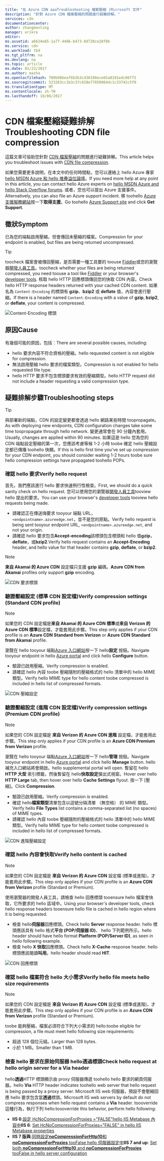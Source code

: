 ```yaml
---
title: "在 Azure CDN aaaTroubleshooting 檔案壓縮 |Microsoft 文件"
description: "針對 Azure CDN 檔案壓縮的問題進行疑難排解。"
services: cdn
documentationcenter: 
author: zhangmanling
manager: erikre
editor: 
ms.assetid: a6624e65-1a77-4486-b473-8d720ce28f8b
ms.service: cdn
ms.workload: tbd
ms.tgt_pltfrm: na
ms.devlang: na
ms.topic: article
ms.date: 01/23/2017
ms.author: mazha
ms.openlocfilehash: f00b98beaf6b3b3cd30108ece65a8191edc06ff5
ms.sourcegitcommit: 523283cc1b3c37c428e77850964dc1c33742c5f0
ms.translationtype: MT
ms.contentlocale: zh-TW
ms.lasthandoff: 10/06/2017
---
```

# <a name="troubleshooting-cdn-file-compression"></a><span data-ttu-id="baf84-103">CDN 檔案壓縮疑難排解</span><span class="sxs-lookup"><span data-stu-id="baf84-103">Troubleshooting CDN file compression</span></span>
<span data-ttu-id="baf84-104">這篇文章可協助您針對 [CDN 檔案壓縮](cdn-improve-performance.md)的問題進行疑難排解。</span><span class="sxs-lookup"><span data-stu-id="baf84-104">This article helps you troubleshoot issues with [CDN file compression](cdn-improve-performance.md).</span></span>

<span data-ttu-id="baf84-105">如果您需要更多說明，在本文中的任何時間點，您可以連絡上 hello Azure 專家[hello MSDN Azure 和 hello 堆疊溢位論壇](https://azure.microsoft.com/support/forums/)。</span><span class="sxs-lookup"><span data-stu-id="baf84-105">If you need more help at any point in this article, you can contact hello Azure experts on [hello MSDN Azure and hello Stack Overflow forums](https://azure.microsoft.com/support/forums/).</span></span> <span data-ttu-id="baf84-106">或者，您也可以提出 Azure 支援事件。</span><span class="sxs-lookup"><span data-stu-id="baf84-106">Alternatively, you can also file an Azure support incident.</span></span> <span data-ttu-id="baf84-107">移 toohello [Azure 支援服務網站](https://azure.microsoft.com/support/options/)按一下**取得支援**。</span><span class="sxs-lookup"><span data-stu-id="baf84-107">Go toohello [Azure Support site](https://azure.microsoft.com/support/options/) and click **Get Support**.</span></span>

## <a name="symptom"></a><span data-ttu-id="baf84-108">徵狀</span><span class="sxs-lookup"><span data-stu-id="baf84-108">Symptom</span></span>
<span data-ttu-id="baf84-109">已為您的端點啟用壓縮，但會傳回未壓縮的檔案。</span><span class="sxs-lookup"><span data-stu-id="baf84-109">Compression for your endpoint is enabled, but files are being returned uncompressed.</span></span>

> [!TIP]
> <span data-ttu-id="baf84-110">toocheck 檔案會被傳回壓縮，是否需要一種工具要的 toouse [Fiddler](http://www.telerik.com/fiddler)或您的瀏覽器[開發人員工具](https://developer.microsoft.com/microsoft-edge/platform/documentation/f12-devtools-guide/)。</span><span class="sxs-lookup"><span data-stu-id="baf84-110">toocheck whether your files are being returned compressed, you need toouse a tool like [Fiddler](http://www.telerik.com/fiddler) or your browser's [developer tools](https://developer.microsoft.com/microsoft-edge/platform/documentation/f12-devtools-guide/).</span></span>  <span data-ttu-id="baf84-111">核取 hello HTTP 回應標頭傳回您的快取 CDN 內容。</span><span class="sxs-lookup"><span data-stu-id="baf84-111">Check hello HTTP response headers returned with your cached CDN content.</span></span>  <span data-ttu-id="baf84-112">如果名為 `Content-Encoding` 的標頭有 **gzip**、**bzip2** 或 **deflate** 值，內容會進行壓縮。</span><span class="sxs-lookup"><span data-stu-id="baf84-112">If there is a header named `Content-Encoding` with a value of **gzip**, **bzip2**, or **deflate**, your content is compressed.</span></span>
> 
> ![Content-Encoding 標頭](./media/cdn-troubleshoot-compression/cdn-content-header.png)
> 
> 

## <a name="cause"></a><span data-ttu-id="baf84-114">原因</span><span class="sxs-lookup"><span data-stu-id="baf84-114">Cause</span></span>
<span data-ttu-id="baf84-115">有幾個可能的原因，包括︰</span><span class="sxs-lookup"><span data-stu-id="baf84-115">There are several possible causes, including:</span></span>

* <span data-ttu-id="baf84-116">hello 要求內容不符合資格的壓縮。</span><span class="sxs-lookup"><span data-stu-id="baf84-116">hello requested content is not eligible for compression.</span></span>
* <span data-ttu-id="baf84-117">無法啟用壓縮 hello 要求的檔案類型。</span><span class="sxs-lookup"><span data-stu-id="baf84-117">Compression is not enabled for hello requested file type.</span></span>
* <span data-ttu-id="baf84-118">hello HTTP 要求不包含標頭要求有效的壓縮類型。</span><span class="sxs-lookup"><span data-stu-id="baf84-118">hello HTTP request did not include a header requesting a valid compression type.</span></span>

## <a name="troubleshooting-steps"></a><span data-ttu-id="baf84-119">疑難排解步驟</span><span class="sxs-lookup"><span data-stu-id="baf84-119">Troubleshooting steps</span></span>
> [!TIP]
> <span data-ttu-id="baf84-120">與部署新的端點，CDN 的設定變更都會透過 hello 網路某些時間 toopropagate。</span><span class="sxs-lookup"><span data-stu-id="baf84-120">As with deploying new endpoints, CDN configuration changes take some time toopropagate through hello network.</span></span>  <span data-ttu-id="baf84-121">變更通常會在 90 分鐘內套用。</span><span class="sxs-lookup"><span data-stu-id="baf84-121">Usually, changes are applied within 90 minutes.</span></span>  <span data-ttu-id="baf84-122">如果這是 hello 您為您的 CDN 端點設定壓縮的第一次，您應該考慮等候 1-2 小時 toobe 確定 hello 壓縮設定都已傳播 toohello 快顯。</span><span class="sxs-lookup"><span data-stu-id="baf84-122">If this is hello first time you've set up compression for your CDN endpoint, you should consider waiting 1-2 hours toobe sure hello compression settings have propagated toohello POPs.</span></span> 
> 
> 

### <a name="verify-hello-request"></a><span data-ttu-id="baf84-123">確認 hello 要求</span><span class="sxs-lookup"><span data-stu-id="baf84-123">Verify hello request</span></span>
<span data-ttu-id="baf84-124">首先，我們應該進行 hello 要求快速例行性檢查。</span><span class="sxs-lookup"><span data-stu-id="baf84-124">First, we should do a quick sanity check on hello request.</span></span>  <span data-ttu-id="baf84-125">您可以使用您的瀏覽器[開發人員工具](https://developer.microsoft.com/microsoft-edge/platform/documentation/f12-devtools-guide/)tooview hello 提出的要求。</span><span class="sxs-lookup"><span data-stu-id="baf84-125">You can use your browser's [developer tools](https://developer.microsoft.com/microsoft-edge/platform/documentation/f12-devtools-guide/) tooview hello requests being made.</span></span>

* <span data-ttu-id="baf84-126">請確認正在傳送嗨要求 tooyour 端點 URL， `<endpointname>.azureedge.net`，並不是您的原點。</span><span class="sxs-lookup"><span data-stu-id="baf84-126">Verify hello request is being sent tooyour endpoint URL, `<endpointname>.azureedge.net`, and not your origin.</span></span>
* <span data-ttu-id="baf84-127">請確認 hello 要求包含**Accept-encoding**該標頭包含標頭和 hello 值**gzip**， **deflate**，或**bzip2**.</span><span class="sxs-lookup"><span data-stu-id="baf84-127">Verify hello request contains an **Accept-Encoding** header, and hello value for that header contains **gzip**, **deflate**, or **bzip2**.</span></span>

> [!NOTE]
> <span data-ttu-id="baf84-128">**來自 Akamai 的 Azure CDN** 設定檔只支援 **gzip** 編碼。</span><span class="sxs-lookup"><span data-stu-id="baf84-128">**Azure CDN from Akamai** profiles only support **gzip** encoding.</span></span>
> 
> 

![CDN 要求標頭](./media/cdn-troubleshoot-compression/cdn-request-headers.png)

### <a name="verify-compression-settings-standard-cdn-profile"></a><span data-ttu-id="baf84-130">驗證壓縮設定 (標準 CDN 設定檔)</span><span class="sxs-lookup"><span data-stu-id="baf84-130">Verify compression settings (Standard CDN profile)</span></span>
> [!NOTE]
> <span data-ttu-id="baf84-131">如果您的 CDN 設定檔是**來自 Akamai 的 Azure CDN 標準**或**來自 Verizon 的 Azure CDN 標準**設定檔，才能套用此步驟。</span><span class="sxs-lookup"><span data-stu-id="baf84-131">This step only applies if your CDN profile is an **Azure CDN Standard from Verizon** or **Azure CDN Standard from Akamai** profile.</span></span> 
> 
> 

<span data-ttu-id="baf84-132">瀏覽在 hello tooyour 端點[Azure 入口網站](https://portal.azure.com)按一下 hello**設定** 按鈕。</span><span class="sxs-lookup"><span data-stu-id="baf84-132">Navigate tooyour endpoint in hello [Azure portal](https://portal.azure.com) and click hello **Configure** button.</span></span>

* <span data-ttu-id="baf84-133">驗證已啟用壓縮。</span><span class="sxs-lookup"><span data-stu-id="baf84-133">Verify compression is enabled.</span></span>
* <span data-ttu-id="baf84-134">請確認 hello 內容 toobe 壓縮隨附的壓縮格式的 hello 清單中的 hello MIME 類型。</span><span class="sxs-lookup"><span data-stu-id="baf84-134">Verify hello MIME type for hello content toobe compressed is included in hello list of compressed formats.</span></span>

![CDN 壓縮設定](./media/cdn-troubleshoot-compression/cdn-compression-settings.png)

### <a name="verify-compression-settings-premium-cdn-profile"></a><span data-ttu-id="baf84-136">驗證壓縮設定 (進階 CDN 設定檔)</span><span class="sxs-lookup"><span data-stu-id="baf84-136">Verify compression settings (Premium CDN profile)</span></span>
> [!NOTE]
> <span data-ttu-id="baf84-137">如果您的 CDN 設定檔是 **來自 Verizon 的 Azure CDN 進階** 設定檔，才能套用此步驟。</span><span class="sxs-lookup"><span data-stu-id="baf84-137">This step only applies if your CDN profile is an **Azure CDN Premium from Verizon** profile.</span></span>
> 
> 

<span data-ttu-id="baf84-138">瀏覽在 hello tooyour 端點[Azure 入口網站](https://portal.azure.com)按一下 hello**管理** 按鈕。</span><span class="sxs-lookup"><span data-stu-id="baf84-138">Navigate tooyour endpoint in hello [Azure portal](https://portal.azure.com) and click hello **Manage** button.</span></span>  <span data-ttu-id="baf84-139">hello 補充入口網站將會開啟。</span><span class="sxs-lookup"><span data-stu-id="baf84-139">hello supplemental portal will open.</span></span>  <span data-ttu-id="baf84-140">暫留在 hello **HTTP 大型** 索引標籤，然後暫留在 hello**快取設定**彈出式視窗。</span><span class="sxs-lookup"><span data-stu-id="baf84-140">Hover over hello **HTTP Large** tab, then hover over hello **Cache Settings** flyout.</span></span>  <span data-ttu-id="baf84-141">按一下 [壓縮]。</span><span class="sxs-lookup"><span data-stu-id="baf84-141">Click **Compression**.</span></span> 

* <span data-ttu-id="baf84-142">驗證已啟用壓縮。</span><span class="sxs-lookup"><span data-stu-id="baf84-142">Verify compression is enabled.</span></span>
* <span data-ttu-id="baf84-143">確認 hello**檔案類型**清單包含以逗號分隔清單 （無空格） 的 MIME 類型。</span><span class="sxs-lookup"><span data-stu-id="baf84-143">Verify hello **File Types** list contains a comma-separated list (no spaces) of MIME types.</span></span>
* <span data-ttu-id="baf84-144">請確認 hello 內容 toobe 壓縮隨附的壓縮格式的 hello 清單中的 hello MIME 類型。</span><span class="sxs-lookup"><span data-stu-id="baf84-144">Verify hello MIME type for hello content toobe compressed is included in hello list of compressed formats.</span></span>

![CDN 進階壓縮設定](./media/cdn-troubleshoot-compression/cdn-compression-settings-premium.png)

### <a name="verify-hello-content-is-cached"></a><span data-ttu-id="baf84-146">確認 hello 內容會快取</span><span class="sxs-lookup"><span data-stu-id="baf84-146">Verify hello content is cached</span></span>
> [!NOTE]
> <span data-ttu-id="baf84-147">如果您的 CDN 設定檔是 **來自 Verizon 的 Azure CDN** 設定檔 (標準或進階)，才能套用此步驟。</span><span class="sxs-lookup"><span data-stu-id="baf84-147">This step only applies if your CDN profile is an **Azure CDN from Verizon** profile (Standard or Premium).</span></span>
> 
> 

<span data-ttu-id="baf84-148">使用瀏覽器的開發人員工具，請檢查 hello 回應標頭 tooensure hello 檔案會快取，它所要求的 hello 區域中。</span><span class="sxs-lookup"><span data-stu-id="baf84-148">Using your browser's developer tools, check hello response headers tooensure hello file is cached in hello region where it is being requested.</span></span>

* <span data-ttu-id="baf84-149">檢查 hello**伺服器**回應標頭。</span><span class="sxs-lookup"><span data-stu-id="baf84-149">Check hello **Server** response header.</span></span>  <span data-ttu-id="baf84-150">hello 標頭應該具有 hello 格式**平台 (POP/伺服器 ID)**、 hello 下列範例所示。</span><span class="sxs-lookup"><span data-stu-id="baf84-150">hello header should have hello format **Platform (POP/Server ID)**, as seen in hello following example.</span></span>
* <span data-ttu-id="baf84-151">檢查 hello **X 快取**回應標頭。</span><span class="sxs-lookup"><span data-stu-id="baf84-151">Check hello **X-Cache** response header.</span></span>  <span data-ttu-id="baf84-152">hello 標頭應該閱讀**叫用**。</span><span class="sxs-lookup"><span data-stu-id="baf84-152">hello header should read **HIT**.</span></span>  

![CDN 回應標頭](./media/cdn-troubleshoot-compression/cdn-response-headers.png)

### <a name="verify-hello-file-meets-hello-size-requirements"></a><span data-ttu-id="baf84-154">確認 hello 檔案符合 hello 大小需求</span><span class="sxs-lookup"><span data-stu-id="baf84-154">Verify hello file meets hello size requirements</span></span>
> [!NOTE]
> <span data-ttu-id="baf84-155">如果您的 CDN 設定檔是 **來自 Verizon 的 Azure CDN** 設定檔 (標準或進階)，才能套用此步驟。</span><span class="sxs-lookup"><span data-stu-id="baf84-155">This step only applies if your CDN profile is an **Azure CDN from Verizon** profile (Standard or Premium).</span></span>
> 
> 

<span data-ttu-id="baf84-156">toobe 能夠壓縮，檔案必須符合下列大小需求的 hello:</span><span class="sxs-lookup"><span data-stu-id="baf84-156">toobe eligible for compression, a file must meet hello following size requirements:</span></span>

* <span data-ttu-id="baf84-157">超過 128 個位元組。</span><span class="sxs-lookup"><span data-stu-id="baf84-157">Larger than 128 bytes.</span></span>
* <span data-ttu-id="baf84-158">小於 1 MB。</span><span class="sxs-lookup"><span data-stu-id="baf84-158">Smaller than 1 MB.</span></span>

### <a name="check-hello-request-at-hello-origin-server-for-a-via-header"></a><span data-ttu-id="baf84-159">檢查 hello 要求在原始伺服器 hello**透過**標頭</span><span class="sxs-lookup"><span data-stu-id="baf84-159">Check hello request at hello origin server for a **Via** header</span></span>
<span data-ttu-id="baf84-160">hello**透過**HTTP 標頭顯示由 proxy 伺服器傳遞 toohello hello 要求的網頁伺服器。</span><span class="sxs-lookup"><span data-stu-id="baf84-160">hello **Via** HTTP header indicates toohello web server that hello request is being passed by a proxy server.</span></span>  <span data-ttu-id="baf84-161">Microsoft IIS web 伺服器，預設不會壓縮回應 hello 要求包含當**透過**標頭。</span><span class="sxs-lookup"><span data-stu-id="baf84-161">Microsoft IIS web servers by default do not compress responses when hello request contains a **Via** header.</span></span>  <span data-ttu-id="baf84-162">toooverride 這種行為，執行下列 hello:</span><span class="sxs-lookup"><span data-stu-id="baf84-162">toooverride this behavior, perform hello following:</span></span>

* <span data-ttu-id="baf84-163">**IIS 6**:[設定 HcNoCompressionForProxies ="FALSE"hello IIS Metabase 內容中](https://msdn.microsoft.com/library/ms525390.aspx)</span><span class="sxs-lookup"><span data-stu-id="baf84-163">**IIS 6**: [Set HcNoCompressionForProxies="FALSE" in hello IIS Metabase properties](https://msdn.microsoft.com/library/ms525390.aspx)</span></span>
* <span data-ttu-id="baf84-164">**IIS 7 版與**:[同時設定**noCompressionForHttp10**和**noCompressionForProxies** tooFalse hello 伺服器設定中](http://www.iis.net/configreference/system.webserver/httpcompression)</span><span class="sxs-lookup"><span data-stu-id="baf84-164">**IIS 7 and up**: [Set both **noCompressionForHttp10** and **noCompressionForProxies** tooFalse in hello server configuration](http://www.iis.net/configreference/system.webserver/httpcompression)</span></span>

